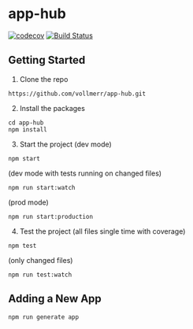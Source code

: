# app-hub

[![codecov](https://codecov.io/gh/vollmerr/app-hub/branch/master/graph/badge.svg)](https://codecov.io/gh/vollmerr/app-hub)
[![Build Status](https://travis-ci.org/vollmerr/app-hub.svg?branch=master)](https://travis-ci.org/vollmerr/app-hub)

## Getting Started

1. Clone the repo
```
https://github.com/vollmerr/app-hub.git
```

2. Install the packages
```
cd app-hub
npm install
```

3. Start the project
(dev mode)
```
npm start
```
(dev mode with tests running on changed files)
```
npm run start:watch
```
(prod mode)
```
npm run start:production
```

4. Test the project
(all files single time with coverage)
```
npm test
```
(only changed files)
```
npm run test:watch
```

## Adding a New App
```
npm run generate app
```
